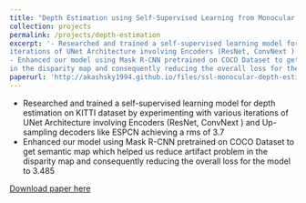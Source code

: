 ```yaml
---
title: "Depth Estimation using Self-Supervised Learning from Monocular Images"
collection: projects
permalink: /projects/depth-estimation
excerpt: '- Researched and trained a self-supervised learning model for depth estimation on KITTI dataset by experimenting with various
iterations of UNet Architecture involving Encoders (ResNet, ConvNext ) and Up-sampling decoders like ESPCN achieving a rms of 3.7
- Enhanced our model using Mask R-CNN pretrained on COCO Dataset to get semantic map which helped us reduce artifact problem
in the disparity map and consequently reducing the overall loss for the model to 3.485'
paperurl: 'http://akashsky1994.github.io/files/ssl-monocular-depth-estimation.pdf'
---
```

- Researched and trained a self-supervised learning model for depth estimation on KITTI dataset by experimenting with various
iterations of UNet Architecture involving Encoders (ResNet, ConvNext ) and Up-sampling decoders like ESPCN achieving a rms of 3.7
- Enhanced our model using Mask R-CNN pretrained on COCO Dataset to get semantic map which helped us reduce artifact problem
in the disparity map and consequently reducing the overall loss for the model to 3.485

[Download paper here](http://akashsky1994.github.io/files/ssl-monocular-depth-estimation.pdf)